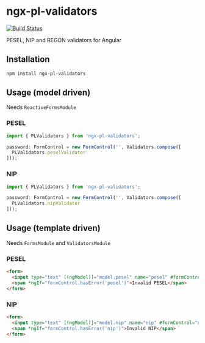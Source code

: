# ngx-pl-validators

[![Build Status](https://travis-ci.org/tomi77/ngx-pl-validators.svg?branch=master)](https://travis-ci.org/tomi77/ngx-pl-validators)

PESEL, NIP and REGON validators for Angular

## Installation

~~~sh
npm install ngx-pl-validators
~~~

## Usage (model driven)

Needs ``ReactiveFormsModule``

### PESEL

~~~typescript
import { PLValidators } from 'ngx-pl-validators';

password: FormControl = new FormControl('', Validators.compose([
  PLValidators.peselValidator
]));
~~~

### NIP

~~~typescript
import { PLValidators } from 'ngx-pl-validators';

password: FormControl = new FormControl('', Validators.compose([
  PLValidators.nipValidator
]));
~~~

## Usage (template driven)

Needs ``FormsModule`` and ``ValidatorsModule``

### PESEL

~~~html
<form>
  <input type="text" [(ngModel)]="model.pesel" name="pesel" #formControl="ngModel" pesel />>
  <span *ngIf="formControl.hasError('pesel')">Invalid PESEL</span>
</form>
~~~

### NIP

~~~html
<form>
  <input type="text" [(ngModel)]="model.nip" name="nip" #formControl="ngModel" nip />>
  <span *ngIf="formControl.hasError('nip')">Invalid NIP</span>
</form>
~~~
